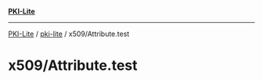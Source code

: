 [**PKI-Lite**](../../../README.md)

---

[PKI-Lite](../../../README.md) / [pki-lite](../../README.md) / x509/Attribute.test

# x509/Attribute.test
